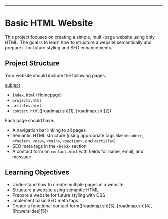 ---

# Basic HTML Website

This project focuses on creating a simple, multi-page website using only HTML. The goal is to learn how to structure a website semantically and prepare it for future styling and SEO enhancements.

## Project Structure

Your website should include the following pages:

[subject](https://roadmap.sh/projects/basic-html-website)

* `index.html` (Homepage)
* `projects.html`
* `articles.html`
* `contact.html`([roadmap.sh][1], [roadmap.sh][2])

Each page should have:

* A navigation bar linking to all pages
* Semantic HTML structure (using appropriate tags like `<header>`, `<footer>`, `<nav>`, `<main>`, `<section>`, and `<article>`)
* SEO meta tags in the `<head>` section
* A contact form on `contact.html` with fields for name, email, and message

## Learning Objectives

* Understand how to create multiple pages in a website
* Structure a website using semantic HTML
* Prepare a website for future styling with CSS
* Implement basic SEO meta tags
* Create a functional contact form([roadmap.sh][3], [roadmap.sh][4], [Powerslides][5])

